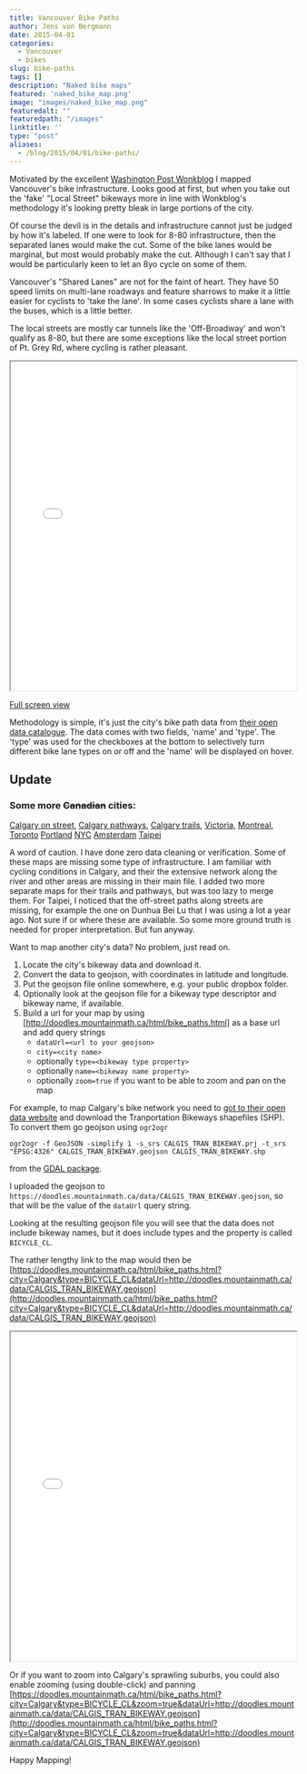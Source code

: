 ```yaml
---
title: Vancouver Bike Paths
author: Jens von Bergmann
date: 2015-04-01
categories:
  - Vancouver
  - bikes
slug: bike-paths
tags: []
description: "Naked bike maps"
featured: 'naked_bike_map.png'
image: "images/naked_bike_map.png"
featuredalt: ""
featuredpath: "/images"
linktitle: ''
type: "post"
aliases:
  - /blog/2015/04/01/bike-paths/
---
```




Motivated by the excellent [Washington Post Wonkblog](https://www.washingtonpost.com/blogs/wonkblog/wp/2015/04/01/bleak-maps-of-how-cities-look-using-only-their-bike-lanes/) I
mapped Vancouver's bike infrastructure. Looks good at first, but when you take out the 'fake' "Local Street" bikeways more in line with Wonkblog's methodology it's looking pretty
bleak in large portions of the city.

Of course the devil is in the details and infrastructure cannot just be judged by how it's labeled. If one were to look for 8-80 infrastructure, then the separated lanes
would make the cut. Some of the bike lanes would be marginal, but most would probably make the cut. Although I can't say that I would be particularly keen to let an 8yo cycle on
some of them.

Vancouver's "Shared Lanes" are not for the faint of heart. They have 50 speed limits on multi-lane roadways
and feature sharrows to make it a little easier for cyclists to 'take the lane'. In some cases cyclists share a lane with
the buses, which is a little better.

The local streets are mostly car tunnels like the 'Off-Broadway' and won't qualify as 8-80, but there are some exceptions like
the local street portion of Pt. Grey Rd, where cycling is rather pleasant.

<iframe src="/html/bike_paths.html?fh=50&nh=true" width="100%" height="580"></iframe>

[Full screen view](/html/bike_paths.html)

Methodology is simple, it's just the city's bike path data from [their open data catalogue](https://vancouver.ca/your-government/open-data-catalogue.aspx). The data
comes with two fields, 'name' and 'type'. The 'type' was used for the checkboxes at the bottom to selectively turn different
bike lane types on or off and the 'name' will be displayed on hover.

## Update

### Some more <strike>Canadian</strike> cities:

[Calgary on street](https://doodles.mountainmath.ca/html/bike_paths.html?city=Calgary,street&type=BICYCLE_CL&dataUrl=http://doodles.mountainmath.ca/data/CALGIS_TRAN_BIKEWAY.geojson),
[Calgary pathways](https://doodles.mountainmath.ca/html/bike_paths.html?city=Calgary,pathways&type=PRIORITY&name=LOCATION_D&dataUrl=http://doodles.mountainmath.ca/data/YYC_Path_BikeRoutes.geojson),
[Calgary trails](https://doodles.mountainmath.ca/html/bike_paths.html?city=Calgary,trails&type=TYPE_DESCR&name=LOCATION_D&dataUrl=http://doodles.mountainmath.ca/data/YYC_Trail_BikeRoutes.geojson),
[Victoria](https://doodles.mountainmath.ca/html/bike_paths.html?city=Victoria&type=FullDescr&dataUrl=http://doodles.mountainmath.ca/data/VicBikeRoutes.geojson),
[Montreal](https://doodles.mountainmath.ca/html/bike_paths.html?city=Montreal&name=PROJET_NOM&dataUrl=http://doodles.mountainmath.ca/data/MontrealBikeRoutes.geojson),
[Toronto](https://doodles.mountainmath.ca/html/bike_paths.html?city=Toronto&type=CP_TYPE&dataUrl=http://doodles.mountainmath.ca/data/TorontoBikeRoutes.geojson)
[Portland](https://doodles.mountainmath.ca/html/bike_paths.html?city=Portland&type=FACILITYDE&name=SEGMENTNAM&dataUrl=http://doodles.mountainmath.ca/data/PDXBikeRoutes.geojson)
[NYC](https://doodles.mountainmath.ca/html/bike_paths.html?city=NYC&type=TF_Facilit&name=Street&fh=65&dataUrl=http://doodles.mountainmath.ca/data/NYCBikeRoutes.geojson)
[Amsterdam](https://doodles.mountainmath.ca/html/bike_paths.html?city=Amsterdam&type=HIGHWAY&name=WIDTH&dataUrl=http://doodles.mountainmath.ca/data/AmsterdamBikeRoutes.geojson)
[Taipei](https://doodles.mountainmath.ca/html/bike_paths.html?city=Taipei&name=RDNAME&dataUrl=http://doodles.mountainmath.ca/data/TPEBikeRoutes.geojson)

A word of caution. I have done zero data cleaning or verification. Some of these maps are missing some type of infrastructure.
I am familiar with cycling conditions in Calgary, and their the extensive network along the river and other areas are missing in their main file.
I added two more separate maps for their trails and pathways, but was too lazy to merge them. For Taipei, I noticed that
the off-street paths along streets are missing, for example the one on Dunhua Bei Lu that I was using a lot a year ago. Not sure if or where these are available.
So some more ground truth is needed for proper interpretation. But fun anyway.

Want to map another city's data? No problem, just read on.
<!-- more -->

1. Locate the city's bikeway data and download it.
2. Convert the data to geojson, with coordinates in latitude and longitude.
3. Put the geojson file online somewhere, e.g. your public dropbox folder.
4. Optionally look at the geojson file for a bikeway type descriptor and bikeway name, if available.
5. Build a url for your map by using [http://doodles.mountainmath.ca/html/bike_paths.html] as a base url and add query strings
    * `dataUrl=<url to your geojson>`
    * `city=<city name>`
    * optionally `type=<bikeway type property>`
    * optionally `name=<bikeway name property>`
    * optionally `zoom=true` if you want to be able to zoom and pan on the map


For example, to map Calgary's bike network you need to [got to their open data website](https://data.calgary.ca/opendata/Pages/DatasetListingAlphabetical.aspx#C) and
download the Tranportation Bikeways shapefiles (SHP). To convert them go geojson using `ogr2ogr`

    ogr2ogr -f GeoJSON -simplify 1 -s_srs CALGIS_TRAN_BIKEWAY.prj -t_srs "EPSG:4326" CALGIS_TRAN_BIKEWAY.geojson CALGIS_TRAN_BIKEWAY.shp

from the [GDAL package](https://trac.osgeo.org/gdal/wiki/DownloadingGdalBinaries).

I uploaded the geojson to `https://doodles.mountainmath.ca/data/CALGIS_TRAN_BIKEWAY.geojson`, so that will be the value of the `dataUrl` query string.

Looking at the resulting geojson file you will see that the data does not include bikeway names, but it does include
types and the property is called `BICYCLE_CL`.

The rather lengthy link to the map would then be
[https://doodles.mountainmath.ca/html/bike_paths.html?city=Calgary&type=BICYCLE_CL&dataUrl=http://doodles.mountainmath.ca/data/CALGIS_TRAN_BIKEWAY.geojson](http://doodles.mountainmath.ca/html/bike_paths.html?city=Calgary&type=BICYCLE_CL&dataUrl=http://doodles.mountainmath.ca/data/CALGIS_TRAN_BIKEWAY.geojson)

<iframe src="/html/bike_paths.html?city=Calgary&type=BICYCLE_CL&fh=50&nh=true&dataUrl=/data/CALGIS_TRAN_BIKEWAY.geojson" width="100%" height="580"></iframe>


Or if you want to zoom into Calgary's sprawling suburbs, you could also enable zooming (using double-click) and panning
[https://doodles.mountainmath.ca/html/bike_paths.html?city=Calgary&type=BICYCLE_CL&zoom=true&dataUrl=http://doodles.mountainmath.ca/data/CALGIS_TRAN_BIKEWAY.geojson](http://doodles.mountainmath.ca/html/bike_paths.html?city=Calgary&type=BICYCLE_CL&zoom=true&dataUrl=http://doodles.mountainmath.ca/data/CALGIS_TRAN_BIKEWAY.geojson)



Happy Mapping!
